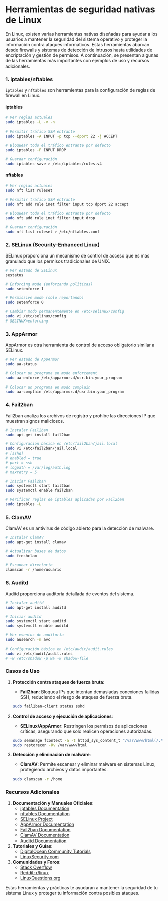 # Herramientas de seguridad nativas de Linux

En Linux, existen varias herramientas nativas diseñadas para ayudar a los usuarios a mantener la seguridad del sistema operativo y proteger la información contra ataques informáticos. Estas herramientas abarcan desde firewalls y sistemas de detección de intrusos hasta utilidades de encriptación y gestión de permisos. A continuación, se presentan algunas de las herramientas más importantes con ejemplos de uso y recursos adicionales.

### 1. **iptables/nftables**
`iptables` y `nftables` son herramientas para la configuración de reglas de firewall en Linux.

#### iptables
```bash
# Ver reglas actuales
sudo iptables -L -v -n

# Permitir tráfico SSH entrante
sudo iptables -A INPUT -p tcp --dport 22 -j ACCEPT

# Bloquear todo el tráfico entrante por defecto
sudo iptables -P INPUT DROP

# Guardar configuración
sudo iptables-save > /etc/iptables/rules.v4
```

#### nftables
```bash
# Ver reglas actuales
sudo nft list ruleset

# Permitir tráfico SSH entrante
sudo nft add rule inet filter input tcp dport 22 accept

# Bloquear todo el tráfico entrante por defecto
sudo nft add rule inet filter input drop

# Guardar configuración
sudo nft list ruleset > /etc/nftables.conf
```

### 2. **SELinux (Security-Enhanced Linux)**
SELinux proporciona un mecanismo de control de acceso que es más granulado que los permisos tradicionales de UNIX.

```bash
# Ver estado de SELinux
sestatus

# Enforcing mode (enforzando políticas)
sudo setenforce 1

# Permissive mode (solo reportando)
sudo setenforce 0

# Cambiar modo permanentemente en /etc/selinux/config
sudo vi /etc/selinux/config
# SELINUX=enforcing
```

### 3. **AppArmor**
AppArmor es otra herramienta de control de acceso obligatorio similar a SELinux.

```bash
# Ver estado de AppArmor
sudo aa-status

# Colocar un programa en modo enforcement
sudo aa-enforce /etc/apparmor.d/usr.bin.your_program

# Colocar un programa en modo complain
sudo aa-complain /etc/apparmor.d/usr.bin.your_program
```

### 4. **Fail2ban**
Fail2ban analiza los archivos de registro y prohíbe las direcciones IP que muestran signos maliciosos.

```bash
# Instalar Fail2ban
sudo apt-get install fail2ban

# Configuración básica en /etc/fail2ban/jail.local
sudo vi /etc/fail2ban/jail.local
# [sshd]
# enabled = true
# port = ssh
# logpath = /var/log/auth.log
# maxretry = 5

# Iniciar Fail2ban
sudo systemctl start fail2ban
sudo systemctl enable fail2ban

# Verificar reglas de iptables aplicadas por Fail2ban
sudo iptables -L
```

### 5. **ClamAV**
ClamAV es un antivirus de código abierto para la detección de malware.

```bash
# Instalar ClamAV
sudo apt-get install clamav

# Actualizar bases de datos
sudo freshclam

# Escanear directorio
clamscan -r /home/usuario
```

### 6. **Auditd**
Auditd proporciona auditoría detallada de eventos del sistema.

```bash
# Instalar auditd
sudo apt-get install auditd

# Iniciar auditd
sudo systemctl start auditd
sudo systemctl enable auditd

# Ver eventos de auditoría
sudo ausearch -m avc

# Configuración básica en /etc/audit/audit.rules
sudo vi /etc/audit/audit.rules
# -w /etc/shadow -p wa -k shadow-file
```

### Casos de Uso

1. **Protección contra ataques de fuerza bruta**:
   - **Fail2ban**: Bloquea IPs que intentan demasiadas conexiones fallidas SSH, reduciendo el riesgo de ataques de fuerza bruta.
   ```bash
   sudo fail2ban-client status sshd
   ```

2. **Control de acceso y ejecución de aplicaciones**:
   - **SELinux/AppArmor**: Restringen los permisos de aplicaciones críticas, asegurando que solo realicen operaciones autorizadas.
   ```bash
   sudo semanage fcontext -a -t httpd_sys_content_t "/var/www/html(/.*)?"
   sudo restorecon -Rv /var/www/html
   ```

3. **Detección y eliminación de malware**:
   - **ClamAV**: Permite escanear y eliminar malware en sistemas Linux, protegiendo archivos y datos importantes.
   ```bash
   sudo clamscan -r /home
   ```

### Recursos Adicionales

1. **Documentación y Manuales Oficiales**:
   - [iptables Documentation](https://linux.die.net/man/8/iptables)
   - [nftables Documentation](https://wiki.nftables.org/wiki-nftables/index.php/Main_Page)
   - [SELinux Project](https://selinuxproject.org/page/Main_Page)
   - [AppArmor Documentation](https://gitlab.com/apparmor/apparmor/-/wikis/home)
   - [Fail2ban Documentation](https://www.fail2ban.org/wiki/index.php/Main_Page)
   - [ClamAV Documentation](https://docs.clamav.net/)
   - [Auditd Documentation](https://linux.die.net/man/8/auditd)
2. **Tutoriales y Guías**:
   - [DigitalOcean Community Tutorials](https://www.digitalocean.com/community/tutorials)
   - [LinuxSecurity.com](https://linuxsecurity.com/)
4. **Comunidades y Foros**:
   - [Stack Overflow](https://stackoverflow.com/questions/tagged/linux)
   - [Reddit: r/linux](https://www.reddit.com/r/linux/)
   - [LinuxQuestions.org](https://www.linuxquestions.org/)

Estas herramientas y prácticas te ayudarán a mantener la seguridad de tu sistema Linux y proteger tu información contra posibles ataques.